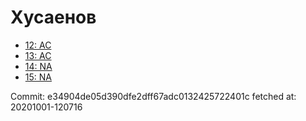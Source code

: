 # Хусаенов
- [12: AC](12.md)
- [13: AC](13.md)
- [14: NA](14.md)
- [15: NA](15.md)

Commit: e34904de05d390dfe2dff67adc0132425722401c
 fetched at: 20201001-120716
